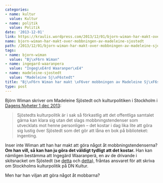 ```yaml
---
categories:
- name: kultur
  value: Kultur
- name: politik
  value: Politik
date: '2013-12-01'
link: https://kraulis.wordpress.com/2013/12/01/bjorn-wiman-har-makt-over-mobbningen-av-madeleine-sjostedt/
name: bjorn-wiman-har-makt-over-mobbningen-av-madeleine-sjostedt
path: /2013/12/01/bjorn-wiman-har-makt-over-mobbningen-av-madeleine-sjostedt/
tags:
- name: bjorn-wiman
  value: "Bj\xF6rn Wiman"
- name: ingegard-waaranpera
  value: "Ingeg\xE4rd Waaranper\xE4"
- name: madeleine-sjostedt
  value: "Madeleine Sj\xF6stedt"
title: "Bj\xF6rn Wiman har makt \xF6ver mobbningen av Madeleine Sj\xF6stedt"
type: post
---
```

Björn Wiman skriver om Madeleine Sjöstedt och kulturpolitiken i Stockholm i [Dagens Nyheter 1 dec 2013](http://www.dn.se/kultur-noje/kronikor/bjorn-wiman-anna-odells-film-satter-fart-pa-kulturens-kretslopp/):

> Sjöstedts kulturpolitik är i sak så förkastlig att det offentliga samtalet gärna kan klara sig utan det slags mobbningstendenser som utvecklats mot henne personligen – det kostar i dag lika lite att göra sig lustig över Sjöstedt som det gör att låna en bok på biblioteket: ingenting.

Inser inte Wiman att han har makt att göra något åt mobbningstendenserna? **Om han vill, så kan han ju göra det väldigt tydligt att det kostar.** Han kan nämligen bestämma att Ingegärd Waaranperä, en av de drivande i skitsnacket om Sjöstedt (se [detta](/2013/11/28/ingegard-waaranpera-misogynt-dravel-om-madeleine-sjostedt/) och [detta](/2013/11/30/ingegard-waaranpera-kan-hon-fortsatta-skriva-om-kulturpolitik-i-stockholm/)), fråntas ansvaret för att skriva om Stockholms kulturpolitik på DN Kultur.

Men har han viljan att göra något åt mobbarna?

